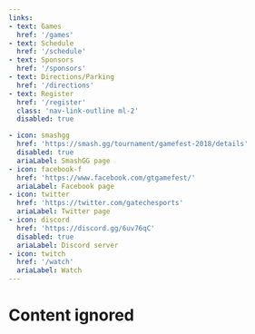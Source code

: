 ```yaml
---
links:
- text: Games
  href: '/games'
- text: Schedule
  href: '/schedule'
- text: Sponsors
  href: '/sponsors'
- text: Directions/Parking
  href: '/directions'
- text: Register
  href: '/register'
  class: 'nav-link-outline ml-2'
  disabled: true

- icon: smashgg
  href: 'https://smash.gg/tournament/gamefest-2018/details'
  disabled: true
  ariaLabel: SmashGG page
- icon: facebook-f
  href: 'https://www.facebook.com/gtgamefest/'
  ariaLabel: Facebook page
- icon: twitter
  href: 'https://twitter.com/gatechesports'
  ariaLabel: Twitter page
- icon: discord
  href: 'https://discord.gg/6uv76qC'
  disabled: true
  ariaLabel: Discord server
- icon: twitch
  href: '/watch'
  ariaLabel: Watch
---
```


# Content ignored
